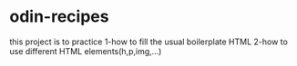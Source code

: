 # odin-recipes
this project is to practice 
1-how to fill the usual boilerplate HTML
2-how to use different  HTML elements(h,p,img,...)
